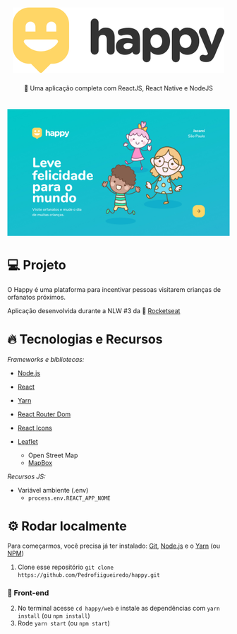 <h1 align="center">
    <img alt="Happy" title="Happy" src=".github/logo.svg" />
</h1>

<p align="center">🚀 Uma aplicação completa com ReactJS, React Native e NodeJS</p>

<h1 align="center">
    <img alt="Happy" title="Happy" src=".github/happy.jpg" />
</h1>

💻 Projeto
====

O Happy é uma plataforma para incentivar pessoas visitarem crianças de orfanatos próximos.

Aplicação desenvolvida durante a NLW #3 da 🚀 [Rocketseat](https://rocketseat.com.br/)


🔥 Tecnologias e Recursos
====
*Frameworks e bibliotecas:*

- [Node.js](https://nodejs.org/en/)
- [React](https://reactjs.org)
- [Yarn](https://yarnpkg.com/)


- [React Router Dom](https://reactrouter.com/web/guides/quick-start)
- [React Icons](https://react-icons.github.io/react-icons/)
- [Leaflet](https://react-leaflet.js.org/)
  - Open Street Map
  - [MapBox](https://www.mapbox.com/)


*Recursos JS:*
- Variável ambiente (.env)
  - ``` process.env.REACT_APP_NOME ```

⚙️ Rodar localmente
====

Para começarmos, você precisa já ter instalado: [Git](https://git-scm.com/), [Node.js](https://nodejs.org/en/) e o [Yarn](https://yarnpkg.com/) (ou [NPM](https://www.npmjs.com/))

1. Clone esse repositório ```git clone https://github.com/Pedrofiigueiredo/happy.git```
  
### 🎨 Front-end
2. No terminal acesse ```cd happy/web``` e instale as dependências com ```yarn install``` (ou ```npm install```)
3. Rode ```yarn start``` (ou ```npm start```)